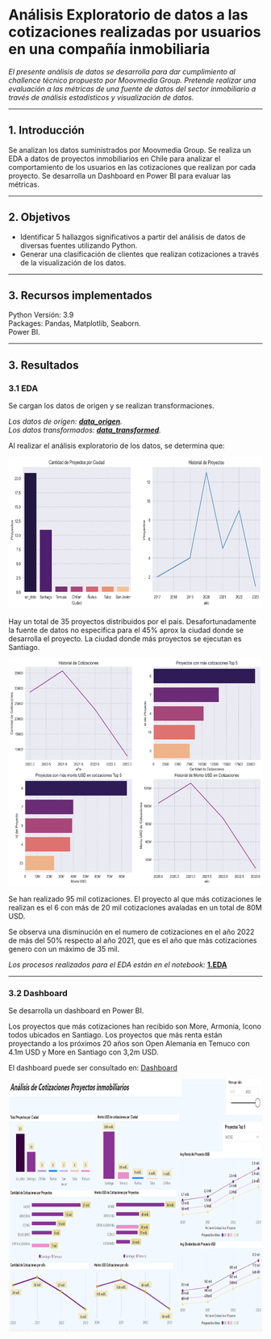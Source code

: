 
# <h1> Análisis Exploratorio de datos a las cotizaciones realizadas por usuarios  en una compañía inmobiliaria </h1> 

*El presente análisis de datos se desarrolla para dar cumplimiento al challence técnico propuesto por Moovmedia Group. Pretende realizar una evaluación a las métricas de una fuente de datos del sector inmobiliario a través de análisis estadísticos y visualización de datos.*<hr>

## 1. Introducción

Se analizan los datos suministrados por Moovmedia Group. Se realiza un EDA a datos de proyectos inmobiliarios en Chile para analizar el comportamiento de los usuarios en las cotizaciones que realizan por cada proyecto. Se desarrolla un Dashboard en Power BI para evaluar las métricas.

<hr>

## 2. Objetivos

- Identificar 5 hallazgos significativos a partir del análisis de datos de diversas fuentes utilizando Python.
- Generar una clasificación de clientes que realizan cotizaciones a través de la visualización de los datos.

<hr>

## 3. Recursos implementados

Python Versión: 3.9<br>
Packages:  Pandas, Matplotlib, Seaborn.<br>
Power BI.<hr>

## 3. Resultados

### 3.1 EDA

Se cargan los datos de origen y se realizan transformaciones. <br>

*Los datos de origen: [**data_origen**](/data/origen).*<br>
*Los datos transformados: [**data_transformed**](/data/transformed).*<br>

Al realizar el análisis exploratorio de los datos, se determina que: <br>

<img src="_src/image2.png" width="700" height="300px">

Hay un total de 35 proyectos distribuidos por el país. Desafortunadamente la fuente de datos no especifica para el 45% aprox la ciudad donde se desarrolla el proyecto. La ciudad donde más proyectos se ejecutan es Santiago.<br>

<img src="_src/image3.png" width="700" height="450px">

Se han realizado 95 mil cotizaciones. El proyecto al que más cotizaciones le realizan es el 6 con más de 20 mil cotizaciones avaladas en un total de 80M USD. <br>

Se observa una disminución en el numero de cotizaciones en el año 2022 de más del 50% respecto al año 2021, que es el año que más cotizaciones genero con un máximo de 35 mil.

*Los procesos realizados para el EDA están en el notebook:* [**1.EDA**](/1.EDA.ipynb)<hr>



### 3.2 Dashboard


Se desarrolla un dashboard en Power BI. <br>

Los proyectos que más cotizaciones han recibido son More, Armonia, Icono todos ubicados en Santiago. Los proyectos que más renta están proyectando a los próximos 20 años son Open Alemania en Temuco con 4.1m USD y More en Santiago con 3,2m USD.

El dashboard puede ser consultado en: [Dashboard](https://app.powerbi.com/view?r=eyJrIjoiMDhlMzkxN2ItYmJmNC00ODBiLTliYTEtZWEyMDg4ZmU4NTI2IiwidCI6ImRmODY3OWNkLWE4MGUtNDVkOC05OWFjLWM4M2VkN2ZmOTVhMCJ9) 

<img src="_src/dashboard.png" width="800" height="500px">

